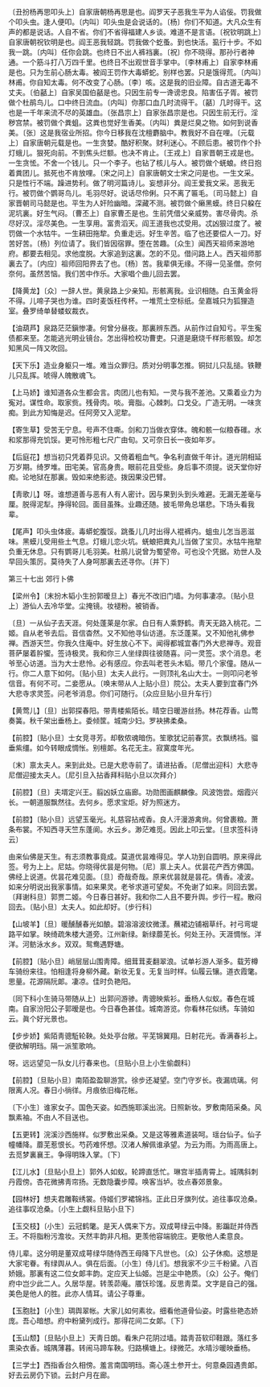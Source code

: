 <!-- { "loadSidebar": true } -->
〔丑扮杨再思叩头上〕自家唐朝杨再思是也。阎罗天子恶我生平为人谄佞。罚我做个叩头虫。逢人便叩。〔内叫〕叩头虫是会说话的。〔杨〕你们不知道。大凡众生有声的都是说话。人自不省。你们不省得福建人乡谈。难道不是言语。〔祝钦明跳上〕自家唐朝祝钦明是也。阎王恶我轻跳。罚我做个虼蚤。到也快活。虱行十步。不如我一跳。〔内叫〕任你会跳。也终日不出人裤裆裏。〔祝〕你不晓得。那孙行者神通。一个筋斗打八万四千里。也终日不出观世音手掌中。〔李林甫上〕自家李林甫是也。只为生前心肠太毒。被阎王罚作大毒蟒蛇。别样也罢。只是饿得荒。〔内叫〕林甫。你自知太毒。何不改变了心肠。〔李〕咳。这是我的旧业障。自古道无毒不丈夫。〔伯嚭上〕自家吴国伯嚭是也。只因生前专一谗谤忠良。陷害伍子胥。被罚做个杜鹃鸟儿。口中终日流血。〔内叫〕你那口血几时流得干。〔嚭〕几时得干。这也是一千年来流不尽的英雄血。〔张昌宗上〕自家张昌宗是也。只因生前无行。淫秽宫禁。被罚做个粪蛆。这粪也觉好生香美。〔内叫〕粪是烂臭之物。如何到说香美。〔张〕这是我宿业所招。你今日移我在沈檀麝脑中。教我好不自在哩。〔元载上〕自家唐朝元载是也。一生贪婪。酷好积聚。财利迷心。不顾后患。被罚作个扑灯蛾儿。狠死向前。不到焦头烂额。也决不肯止。〔王戎上〕自家晋朝王戎是也。一生贪恡。不舍一个钱儿。只一个李子。也钻了核儿与人。被罚做个蜣蜋。终日抱着粪团儿。抵死也不肯放哩。〔宋之问上〕自家唐朝文士宋之问是也。一生文采。只是性行不端。躁进势利。做了明河篇诗儿。妄想非分。阎王爱我文采。恶我无行。被罚做个鹦哥鸟儿。毛羽尽好。说话尽伶俐。只不离了匾毛。〔司马懿上〕自家晋朝司马懿是也。平生为人奸险幽暗。深藏不测。被罚做个癞黑蟆。终日只躱在泥坑裏。好生气闷。〔曹丕上〕自家曹丕是也。生前凭借父亲威势。害尽骨肉。杀尽好汉。淫尽美色。一生享用。富贵滔天。阎王道我也忒受用。忒凶狠过度了。被罚做一个水牯牛。一生耕田拖犂。负重走远。好生辛苦。临了也还要偿人一刀。好苦好苦。〔杨〕列位请了。我们皆因宿罪。堕在苦趣。〔众生〕闻西天祖师来游地府。都要去相见。求他度脱。大家追到这裏。怎的不见。借问路上人。西天祖师那裏去了。〔内应〕祖师回阳界去了也。〔杨〕苦。我辈俱无缘。不得一见圣僧。奈何奈何。虽然苦恼。我们苦中作乐。大家唱个曲儿回去罢。 

【降黄龙】〔众〕一辞人世。黄泉路上少亲知。形骸离我。业识相随。白玉黄金将不得。儿啼子哭也为谁。四时麦饭枉传杯。一堆荒土空标纸。垒嘉城只为狐狸造室。叠罗绮单替蝼蚁裁衣。

【油葫芦】泉路茫茫鎭惨凄。何曾分昼夜。那裏辨东西。从前作过自知亏。平生寃债都来至。怎能逃光明业镜台。怎出得检校功曹吏。只道是磨烧千样形骸毁。却怎知黑风一阵又吹回。

【天下乐】造业身躯只一堆。难当众罪归。质对分明事怎推。铜挝儿只乱搥。铁鞭儿只乱挥。唬得人魄散魂飞。

【上马娇】谁知道各众生都会言。肉团儿也有知。一灵与我不差池。又乘着业力为寃对。谋性命。取家赀。残骨肉。啖。膏脂。心棘刺。口戈殳。广造无明。一味贪痴。到此方知悔是迟。任阿旁又入泥犂。

【寄生草】受苦无宁息。号声不住嘶。剑和刀当做衣穿体。魄和骸一似粮舂碓。水和浆那得充饥馁。更可怜形粗七尺广由旬。又可奈日长一夜如年岁。

【后庭花】想当初只凭着莽见识。又倚着粗血气。争名利直做千年计。道光阴相延万岁期。绮罗堆。田宅美。官高身贵。眼前花且受些。身后事不须提。说天堂你好痴。论地狱在那裏。毁如来绝影迹。拨因果没巴臂。

【靑歌儿】呀。谁想道善与恶有人有人密计。因与果到头到头难避。无漏无差毫与厘。脱得泥犁。挣得轮回。面目虽殊。业趣还随。披毛带角总堪悲。下场头看我辈。

【尾声】叩头虫体疲。毒蟒蛇腹馁。跳蚤儿几时出得人裩裤内。蛆虫儿怎当恶滋味。黑蟆儿受用些土气息。灯蛾儿恋火坑。蜣蜋把粪丸儿当做了宝贝。水牯牛拖犂负重无休息。只有鹦哥儿毛羽美。杜鹃儿说曾为蜀望帝。可也没个凭据。劝世人及早回头策厉。莫待失了人身呵那裏去还寻你。〔并下〕 

第三十七出
郊行卜佛

【梁州令】〔末扮木韬小生扮郭暧旦上〕春光不改旧门墙。为何事凄凉。〔贴小旦上〕游仙人去冷华堂。尘掩镜。妆褪粉。被销香。

〔旦〕一从仙子去天涯。何处蓬莱是尔家。白日有人乘野鹤。靑天无路入桃花。二姬。自从老爷去后。音信杳然。又不知他寻仙访道。东泛蓬莱。又不知他礼佛参禅。西游天竺。你我久住庵中。好生放心不下。闻得都城宜春门外大悲禅寺。观音菩萨屡着肸蠁。签诗极灵。我和你三人坐绿舆往彼随喜。问一灵签。求个消息。老爷至心访道。当为大士悲怜。必有感应。你去叫老苍头木韬。带几个家僮。随从一行。你二人意下如何。〔贴小旦〕太夫人此行。一则顶礼名山大士。一则叩问老爷信音。有何不可。二妾愿从。〔唤末带从人上贴小旦〕院公。太夫人要到宜春门外大悲寺求灵签。问老爷消息。你们可随行。〔众应旦贴小旦升车行〕 

【黄莺儿】〔旦〕出郭探春阳。带靑楼紫陌长。晴空日暖游丝扬。林花荐香。山莺奏簧。秋千架出垂杨上。委倾筐。城南少妇。罗袂拂柔桑。

【前腔】〔贴小旦〕士女竞寻芳。却敎侬魂暗伤。笙歌犹记前春赏。衣飘绣裆。骝垂紫缰。如今转眼成惆怅。别檀郞。名花无主。寂寞度年光。

〔末〕禀太夫人。来到此处。已是大悲寺前了。请进拈香。〔尼僧出迎科〕大悲寺尼僧迎接太夫人。〔尼引旦入拈香拜科贴小旦以次拜介〕 

【前腔】〔旦〕夫壻定兴王。翦凶妖立庙廊。功勋图画麒麟像。风波饱尝。烟霞兴长。一朝道服飘然往。去何乡。愿求宝炬。好为照迷方。

【前腔】〔贴小旦〕远望玉毫光。礼慈容拈戒香。良人汗漫游禽尙。何曾裹粮。萧条布裳。不知西寻天竺东蓬阆。水云乡。渺茫难觅。因此上叩云堂。〔旦求签科诗云〕 

由来仙佛是天生。有志须教事竟成。莫道优昙难得见。学人功到自圆明。原来得此签。号为上上。尼姑。你晓得优昙是何物。〔尼〕禀上夫人。优昙花产西方佛国。佛经上说道。优昙花难见面。〔旦〕奇哉奇哉。原来优昙就是昙花。倩香。凌波。如来分明说出我家事情。如来果灵。老爷求道可望矣。不免谢了如来。同回去罢。〔拜谢科旦〕郭贾二姬。今日春日甚好。我和你二人且不要升舆。步行一程。散闷回去。〔贴小旦〕太夫人。如此却好。〔步行科〕 

【山坡羊】〔旦〕暖醺醺春光如酿。碧溶溶波纹微漾。蘸裙边铺裀草纤。衬弓弯堤路平如掌。映绮疏朱楼大道旁。江州新绿。新绿蘼芜长。何处王孙。天涯惆怅。洋洋。河鲂泳水乡。双双。鸳鸯遇野塘。

【前腔】〔贴小旦〕峭层层山围靑障。细茸茸麦翻翠浪。试单衫游人渐多。载芳樽车骑纷来往。怕相逢将身柳外藏。新妆无复。无复当时样。仙履云镶。道衣霞氅。思量。花源隔阮郞。凄凉。佳时负艳阳。

〔同下科小生骑马带随从上〕出郭问游骖。靑骢映紫衫。垂杨人似蚁。春色在城南。自家汾阳公子郭暧是也。今日春色甚佳。城南游览。你看林花似绣。车骑如云。眞个好光景也。 

【步步娇】紫陌靑骢駈轮鞅。处处亭台敞。平芜锦翼翔。日射花光。香满春衫上。便欲解明珰。隔一派笙歌响。

呀。远远望见一队女儿行春来也。〔旦贴小旦上小生偷觑科〕 

【前腔】〔旦贴小旦〕南陌盈盈聊游赏。徐步还凝望。空门守岁长。夜漏琉璃。何限离人况。春日小徜徉。月痕依旧梅花帐。

〔下小生〕谁家女子。国色天姿。如西施耶溪出浣。日照新妆。罗敷南陌采桑。风飘素袖。不由人不目送也。 

【五更转】浣溪沙西施样。似罗敷出采桑。又是这等雅素道装呵。瑶台仙子。仙子幢幡降。蘼芜惹恨长。芍药难怀想。汉渚人解佩谁承望。为云为雨。为雨高唐上。去觅梦裏襄王。争得明珠入掌。〔下〕 

【江儿水】〔旦贴小旦上〕郭外人如蚁。轮蹄直恁忙。琳宫半插靑霄上。城隅斜刺丹霞傍。杏花微拂靑帘扬。无数隐囊步障。唤客当垆。妆点春郊景象。

【园林好】想夫君雕鞍绣裳。侍姬们罗裙锦裆。正此日牙旗列仗。追往事叹沧桑。追往事叹沧桑。〔小生上觑科旦贴小旦下〕 

【玉交枝】〔小生〕云冠鹤氅。是天人偶来下方。双成萼绿云中降。影蹁跹并侍西王。不将脂粉污澹妆。天然丰韵非凡相。更羡他容端貌庄。更敬他人柔意良。

侍儿辈。这分明是董双成萼绿华随侍西王母降下凡世也。〔众〕公子休痴。这想是大家宅眷。有绿舆从人。俱在后面。〔小生〕侍儿们。想我家不少三千粉黛。八百娇娥。那裏有这二位女郞丰韵。定应天上仙姬。岂是尘中艳质。〔众〕公子。俺们府中岂少此二人。久居华屋。转羡茆庵。餍饫珍馐。反思靑菜。文字是自己的强。美色是他人的胜。此亦人情耳。请公子尊重。 

【玉胞肚】〔小生〕琱舆翠帐。大家儿如何素妆。细看他道骨仙姿。时露些艳态娇庞。吾心暗想。府中粉黛列成行。那得花间二女郞。〔下〕 

【玉山颓】〔旦贴小旦上〕天靑日朗。看朱户花阴过墙。踏靑苔软印鞋跟。落红多熏染衣香。城隅薄暮。转闹马蹄车鞅。归路横塘上。绿微茫。水晴沙暖映垂杨。

【三学士】西指香台久相傍。羞言南国明珰。斋心莲土参开士。何意桑园遇贵郞。好去云房仍下锁。云封户月在廊。

